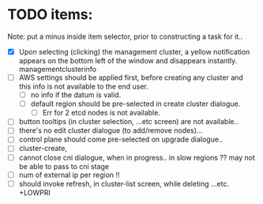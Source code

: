# TODO items:
Note: put a minus inside item selector, prior to constructing a task for it..

- [x] Upon selecting (clicking) the management cluster, a yellow notification appears on the bottom left of the window and disappears instantly.
    managementclusterinfo
- [ ] AWS settings should be applied first, before creating any cluster and this info is not available to the end user.
  - [ ] no info if the datum is valid.
  - [ ] default region should be pre-selected in create cluster dialogue.
    - [ ] Err for 2 etcd nodes is not available.
- [ ] button tooltips (in cluster selection, ...etc screen) are not available..
- [ ] there's no edit cluster dialogue (to add/remove nodes)...
- [ ] control plane should come pre-selected on upgrade dialogue..
- [ ] cluster-create,  
- [ ] cannot close cni dialogue, when in progress..
        in slow regions ?? may not be able to pass to cni stage
- [ ] num of external ip per region !!
- [ ] should invoke refresh, in cluster-list screen, while deleting ...etc.
    +LOWPRI